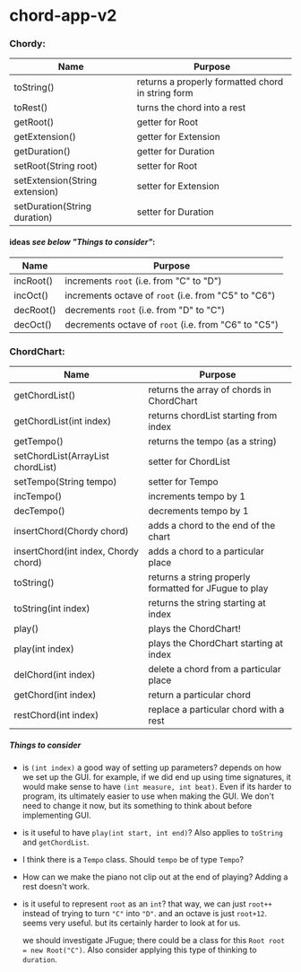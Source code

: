 # chord-app-v2

### Chordy:

Name | Purpose
 --- | --- 
toString() | returns a properly formatted chord in string form
toRest() | turns the chord into a rest
getRoot() | getter for Root
getExtension() | getter for Extension
getDuration() | getter for Duration
setRoot(String root) | setter for Root
setExtension(String extension) | setter for Extension
setDuration(String duration) | setter for Duration

#### ideas *see below "Things to consider"*:
Name | Purpose
 --- | --- 
incRoot() | increments `root` (i.e. from "C" to "D")
incOct() | increments octave of `root` (i.e. from "C5" to "C6")
decRoot() | decrements `root` (i.e. from "D" to "C")
decOct() | decrements octave of `root` (i.e. from "C6" to "C5")

### ChordChart:

Name | Purpose
 --- | --- 
getChordList() | returns the array of chords in ChordChart
getChordList(int index) | returns chordList starting from index
getTempo() | returns the tempo (as a string)
setChordList(ArrayList<Chordy> chordList) | setter for ChordList
setTempo(String tempo) | setter for Tempo
incTempo() | increments tempo by 1
decTempo() | decrements tempo by 1
insertChord(Chordy chord) | adds a chord to the end of the chart
insertChord(int index, Chordy chord) | adds a chord to a particular place
toString() | returns a string properly formatted for JFugue to play
toString(int index) | returns the string starting at index
play() | plays the ChordChart!
play(int index) | plays the ChordChart starting at index
delChord(int index) | delete a chord from a particular place
getChord(int index) | return a particular chord
restChord(int index) | replace a particular chord with a rest

##### Things to consider
 - is `(int index)` a good way of setting up parameters?
   depends on how we set up the GUI. for example, if we did end up using time signatures,
   it would make sense to have `(int measure, int beat)`.
   Even if its harder to program, its ultimately easier to use when making the GUI.
   We don't need to change it now, but its something to think about before implementing GUI.
 - is it useful to have `play(int start, int end)`?  Also applies to `toString` and `getChordList`.
 - I think there is a `Tempo` class.  Should `tempo` be of type `Tempo`?
 - How can we make the piano not clip out at the end of playing? Adding a rest doesn't work.
 - is it useful to represent `root` as an `int`?
   that way, we can just `root++` instead of trying to turn `"C"` into `"D"`.
   and an octave is just `root+12`. seems very useful. but its certainly harder to look at for us.
   
   we should investigate JFugue; there could be a class for this `Root root = new Root("C")`.
   Also consider applying this type of thinking to `duration`.
